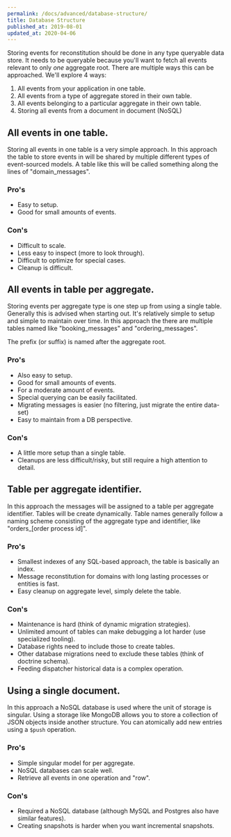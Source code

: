 ```yaml
---
permalink: /docs/advanced/database-structure/
title: Database Structure
published_at: 2019-08-01
updated_at: 2020-04-06
---
```


Storing events for reconstitution should be done in any type queryable data store. It needs
to be queryable because you'll want to fetch all events relevant to only _one_ aggregate root.
There are multiple ways this can be approached. We'll explore 4 ways:

1. All events from your application in one table.
2. All events from a type of aggregate stored in their own table.
3. All events belonging to a particular aggregate in their own table.
4. Storing all events from a document in document (NoSQL)

## All events in one table.

Storing all events in one table is a very simple approach. In this approach the table to
store events in will be shared by multiple different types of event-sourced models. A table
like this will be called something along the lines of "domain_messages".

### Pro's

* Easy to setup.
* Good for small amounts of events.

### Con's

* Difficult to scale.
* Less easy to inspect (more to look through).
* Difficult to optimize for special cases.
* Cleanup is difficult.

## All events in table per aggregate.

Storing events per aggregate type is one step up from using a single table. Generally this is
advised when starting out. It's relatively simple to setup and simple to maintain over time. In
this approach the there are multiple tables named like "booking_messages" and "ordering_messages".

The prefix (or suffix) is named after the aggregate root.

### Pro's

* Also easy to setup.
* Good for small amounts of events.
* For a moderate amount of events.
* Special querying can be easily facilitated.
* Migrating messages is easier (no filtering, just migrate the entire data-set)
* Easy to maintain from a DB perspective.

### Con's

* A little more setup than a single table.
* Cleanups are less difficult/risky, but still require a high attention to detail.

## Table per aggregate identifier.

In this approach the messages will be assigned to a table per aggregate identifier. Tables will be
create dynamically. Table names generally follow a naming scheme consisting of the aggregate type
and identifier, like "orders_[order process id]".

### Pro's

* Smallest indexes of any SQL-based approach, the table is basically an index.
* Message reconstitution for domains with long lasting processes or entities is fast.
* Easy cleanup on aggregate level, simply delete the table.

### Con's

* Maintenance is hard (think of dynamic migration strategies).
* Unlimited amount of tables can make debugging a lot harder (use specialized tooling).
* Database rights need to include those to create tables.
* Other database migrations need to exclude these tables (think of doctrine schema).
* Feeding dispatcher historical data is a complex operation.

## Using a single document.

In this approach a NoSQL database is used where the unit of storage is singular. Using a storage
like MongoDB allows you to store a collection of JSON objects inside another structure. You can
atomically add new entries using a `$push` operation.

### Pro's

* Simple singular model for per aggregate.
* NoSQL databases can scale well.
* Retrieve all events in one operation and "row".

### Con's

* Required a NoSQL database (although MySQL and Postgres also have similar features).
* Creating snapshots is harder when you want incremental snapshots.
